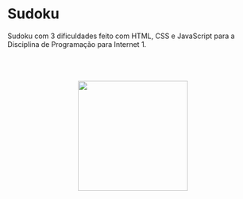# Sudoku
Sudoku com 3 dificuldades feito com HTML, CSS e JavaScript para a Disciplina de Programação para Internet 1.
<br></br>
<br></br>
<div align="center">
<img width="221px" height = "221px" src="https://github.com/LucasVerdam/Sudoku/blob/main/Sudoku.png alt="cover" />
</div>
